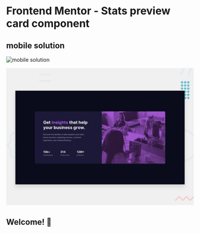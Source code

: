 # Frontend Mentor - Stats preview card component

## mobile solution
![mobile solution](./stats-review-mobile-solution.png)

![Design preview for the Stats preview card component coding challenge](./design/desktop-preview.jpg)

## Welcome! 👋

